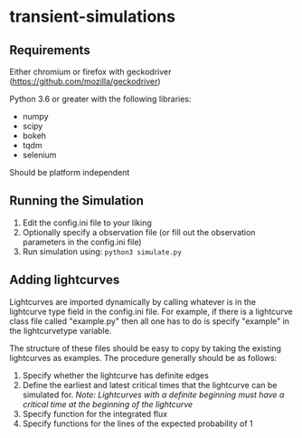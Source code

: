 # transient-simulations

## Requirements

Either chromium or firefox with geckodriver (https://github.com/mozilla/geckodriver)

Python 3.6 or greater with the following libraries:
* numpy
* scipy
* bokeh
* tqdm 
* selenium

Should be platform independent

## Running the Simulation

1. Edit the config.ini file to your liking
2. Optionally specify a observation file (or fill out the observation parameters in the config.ini file)
3. Run simulation using:
``` python3 simulate.py ```


## Adding lightcurves

Lightcurves are imported dynamically by calling whatever is in the lightcurve type field in the config.ini file. 
For example, if there is a lightcurve class file called "example.py"  then all one has to do is specify "example"
in the lightcurvetype variable. 

The structure of these files should be easy to copy by taking the existing lightcurves as examples. The procedure 
generally should be as follows:

1. Specify whether the lightcurve has definite edges
2. Define the earliest and latest critical times that the lightcurve can be simulated for. 
*Note: Lightcurves with a definite beginning must have a critical time at
the beginning of the lightcurve*
3. Specify function for the integrated flux
4. Specify functions for the lines of the expected probability of 1 

